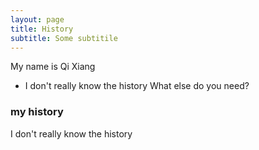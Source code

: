 ```yaml
---
layout: page
title: History
subtitle: Some subtitile
---
```


My name is Qi Xiang

- I don't really know the history
What else do you need?

### my history
I don't really know the history

